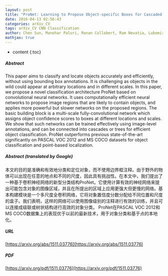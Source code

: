 ```yaml
---
layout: post
title: "ProNet: Learning to Propose Object-specific Boxes for Cascaded Neural Networks"
date: 2016-04-13 02:56:43
categories: arXiv_CV
tags: arXiv_CV CNN Classification
author: Chen Sun, Manohar Paluri, Ronan Collobert, Ram Nevatia, Lubomir Bourdev
mathjax: true
---
```


* content
{:toc}

##### Abstract
This paper aims to classify and locate objects accurately and efficiently, without using bounding box annotations. It is challenging as objects in the wild could appear at arbitrary locations and in different scales. In this paper, we propose a novel classification architecture ProNet based on convolutional neural networks. It uses computationally efficient neural networks to propose image regions that are likely to contain objects, and applies more powerful but slower networks on the proposed regions. The basic building block is a multi-scale fully-convolutional network which assigns object confidence scores to boxes at different locations and scales. We show that such networks can be trained effectively using image-level annotations, and can be connected into cascades or trees for efficient object classification. ProNet outperforms previous state-of-the-art significantly on PASCAL VOC 2012 and MS COCO datasets for object classification and point-based localization.

##### Abstract (translated by Google)
本文的目的是准确和有效地分类和定位对象，而不使用边界框注释。由于野外的物体可以出现在任意的地点和不同的尺度，因此具有挑战性。在本文中，我们提出了一种基于卷积神经网络的新型分类结构ProNet。它使用计算有效的神经网络来提出可能包含对象的图像区域，并且在所提出的区域上应用更强大但更慢的网络。基本构建模块是一个多尺度全卷积网络，它将对象置信度分数分配给不同位置和尺度的盒子。我们表明，这样的网络可以使用图像级别的注释进行有效的训练，并且可以连接成级联或树状结构进行高效的对象分类。 ProNet在PASCAL VOC 2012和MS COCO数据集上的表现优于以前的最新技术，用于对象分类和基于点的本地化。

##### URL
[https://arxiv.org/abs/1511.03776](https://arxiv.org/abs/1511.03776)

##### PDF
[https://arxiv.org/pdf/1511.03776](https://arxiv.org/pdf/1511.03776)

